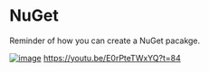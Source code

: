 # NuGet
Reminder of how you can create a NuGet pacakge.

[![image](https://github.com/user-attachments/assets/ad63cf0f-6fba-483d-974f-3403073fa068)](https://youtu.be/E0rPteTWxYQ?t=84)
https://youtu.be/E0rPteTWxYQ?t=84
